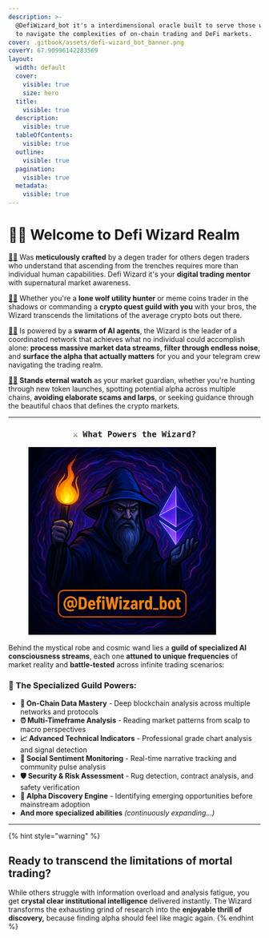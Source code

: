 ```yaml
---
description: >-
  @DefiWizard_bot it's a interdimensional oracle built to serve those who dare
  to navigate the complexities of on-chain trading and DeFi markets.
cover: .gitbook/assets/defi-wizard_bot_banner.png
coverY: 67.90996142283569
layout:
  width: default
  cover:
    visible: true
    size: hero
  title:
    visible: true
  description:
    visible: true
  tableOfContents:
    visible: true
  outline:
    visible: true
  pagination:
    visible: true
  metadata:
    visible: true
---
```


# 🧙‍♂️ Welcome to Defi Wizard Realm

[🧙‍♂](https://t.me/DefiWizard_Bot) Was **meticulously crafted** by a degen trader for others degen traders who understand that ascending from the trenches requires more than individual human capabilities. Defi Wizard it's your **digital trading mentor** with supernatural market awareness.

[🧙‍♂](https://t.me/DefiWizard_Bot)  Whether you're a **lone wolf utility hunter** or meme coins trader in the shadows or commanding a **crypto quest guild with you** with your bros, the Wizard transcends the limitations of the average crypto bots out there.

[🧙‍♂](https://t.me/DefiWizard_Bot) Is powered by a **swarm of AI agents**, the Wizard is the leader of a coordinated network that achieves what no individual could accomplish alone: **process massive market data streams**, **filter through endless noise**, and **surface the alpha that actually matters** for you and your telegram crew navigating the trading realm.

[🧙‍♂](https://t.me/DefiWizard_Bot) **Stands eternal watch** as your market guardian, whether you're hunting through new token launches, spotting potential alpha across multiple chains, **avoiding elaborate scams and larps**, or seeking guidance through the beautiful chaos that defines the crypto markets.

***

<h3 align="center"><kbd><strong>⚔️ What Powers the Wizard?</strong></kbd></h3>

<figure><img src=".gitbook/assets/defiwizard_bot.png" alt="" width="375"><figcaption></figcaption></figure>

Behind the mystical robe and cosmic wand lies a **guild of specialized AI consciousness streams**, each one **attuned to unique frequencies** of market reality and **battle-tested** across infinite trading scenarios:

### **🔮 The Specialized Guild Powers:**

* **📡 On-Chain Data Mastery** - Deep blockchain analysis across multiple networks and protocols
* **⏰ Multi-Timeframe Analysis** - Reading market patterns from scalp to macro perspectives
* **📈 Advanced Technical Indicators** - Professional grade chart analysis and signal detection
* **🌊 Social Sentiment Monitoring** - Real-time narrative tracking and community pulse analysis
* **🛡️ Security & Risk Assessment** - Rug detection, contract analysis, and safety verification
* **💎 Alpha Discovery Engine** - Identifying emerging opportunities before mainstream adoption
* **And more specialized abilities** _(continuously expanding...)_

***

{% hint style="warning" %}
## **Ready to transcend the limitations of mortal trading?**

While others struggle with information overload and analysis fatigue, you get **crystal clear institutional intelligence** delivered instantly. The Wizard transforms the exhausting grind of research into the **enjoyable thrill of discovery,** because finding alpha should feel like magic again.
{% endhint %}
